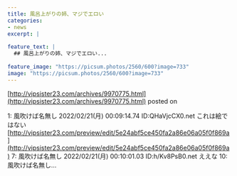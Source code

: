 ```yaml
---
title: 風呂上がりの姉、マジでエロい
categories:
- news
excerpt: |
  
feature_text: |
  ## 風呂上がりの姉、マジでエロい...
  
feature_image: "https://picsum.photos/2560/600?image=733"
image: "https://picsum.photos/2560/600?image=733"
---
```


[http://vipsister23.com/archives/9970775.html](http://vipsister23.com/archives/9970775.html)
posted on 

<!--more-->

1: 風吹けば名無し 2022/02/21(月) 00:09:14.74 ID:QHaVjcCX0.net これは絵ではない [http://vipsister23.com/preview/edit/5e24abf5ce450fa2a86e06a05f0f869a](http://vipsister23.com/preview/edit/5e24abf5ce450fa2a86e06a05f0f869a) 7: 風吹けば名無し 2022/02/21(月) 00:10:01.03 ID:h/Kv8PsB0.net ええな 10: 風吹けば名無し...
